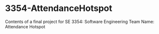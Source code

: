# 3354-AttendanceHotspot
Contents of a final project for SE 3354: Software Engineering 
Team Name: Attendance Hotspot
